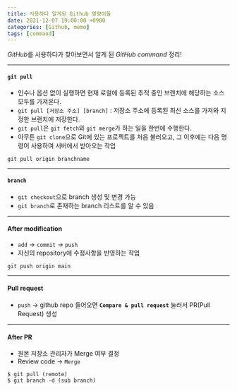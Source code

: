 ```yaml
---
title: 사용하다 알게된 Github 명령어들
date: 2021-12-07 19:00:00 +0900
categories: [Github, memo]
tags: [command]
---
```


*GitHub*를 사용하다가 찾아보면서 알게 된 *GitHub command* 정리!

* * *


#### `git pull`
- 인수나 옵션 없이 실행하면 현재 로컬에 등록된 추적 중인 브랜치에 해당하는 소스 모두를 가져온다.
- `git pull [저장소 주소] [branch]` : 저장소 주소에 등록된 최신 소스를 가져와 지정한 브랜치에 저장한다.
- `git pull`은 `git fetch`와 `git merge`가 하는 일을 한번에 수행한다.
- 아무튼 `git clone`으로 Git에 있는 프로젝트를 처음 불러오고, 그 이후에는 다음 명령어 사용하여 서버에서 받아오는 작업
```  
git pull origin branchname
```
- - -

#### `branch`
- `git checkout`으로 branch 생성 및 변경 가능
- `git branch`로 존재하는 branch 리스트를 알 수 있음

- - -

#### After modification
- `add` -> `commit` -> `push`
- 자신의 repository에 수정사항을 반영하는 작업

```
git push origin main
```

- - -


#### Pull request
- `push` -> github repo 들어오면 **`Compare & pull request`** 눌러서 PR(Pull Request) 생성


- - -


#### After PR
- 원본 저장소 관리자가 Merge 여부 결정
- Review code -> `Merge`
```
$ git pull (remote)
$ git branch -d (sub branch)
```